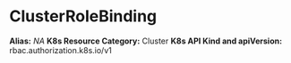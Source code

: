 # ClusterRoleBinding

**Alias:** _NA_
**K8s Resource Category:** Cluster
**K8s API Kind and apiVersion:** rbac.authorization.k8s.io/v1
